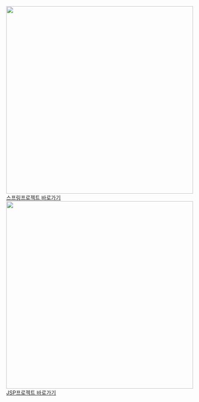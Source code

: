 <img src="https://cosmicmansion.co.kr/web/upload/ddongrim/main2_01.jpg" width="500px"/>
<a href="http://49.142.157.251:9090/javagreenS_jjm/">스프링프로젝트 바로가기</a>

<img src="https://www.kia.com/content/dam/kwcms/kr/ko/images/vehicles/EV6/features/Ev6_22my_pe_v2l_01.jpg" width="500px"/>
<a href="http://49.142.157.251:9090/javagreenJ_jjm/">JSP프로젝트 바로가기</a>
